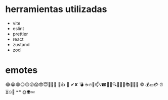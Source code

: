 # herramientas utilizadas

- vite
- eslint
- prettier
- react
- zustand
- zod

# emotes

😂😭😁😐😥😮😱😎😇😬🤑😤
💪👍
🎵
✔✘
💣
☕🔥📧📫📞☎🍻🔔🔍📌📐📆📚🚀👀🚫
©
💰💵💳
⏰⏳⏲🔞
❝❞
🌞👽💤
